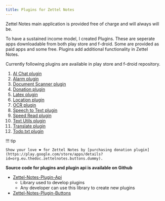 ```yaml
---
title: Plugins for Zettel Notes
---
```


Zettel Notes main application is provided free of charge and will always will be.

To have a sustained income model, I created Plugins. These are seperate apps downloadable from both play store and f-droid. Some are provided as paid apps and some free. Plugins add additional functionality in Zettel Notes. 

Currently following plugins are available in play store and f-droid repository.

1. [AI Chat plugin](./chat-ai-plugin.md)
2. [Alarm plugin](./alarm-plugin.md)
3. [Document Scanner plugin](./doc-scanner-plugin.md)
4. [Donation plugin](./donation-plugin.md)
5. [Latex plugin](./latex-plugin.md)
6. [Location plugin](./location-plugin.md)
7. [OCR plugin](./ocr-plugin.md)
8. [Speech to Text plugin](./speech-to-text-plugin.md)
9. [Speed Read plugin](./speed-read-plugin.md)
10. [Text Utils plugin](./text-utils.md)
11. [Translate plugin](./translate-plugin.md)
12. [Todo.txt plugin](./todo-txt-plugin.md)

!!! tip

    Show your love ❤️ for Zettel Notes by [purchasing donation plugin](https://play.google.com/store/apps/details?id=org.eu.thedoc.zettelnotes.buttons.dummy).

**Source code for plugins and plugin api is available on Github**

- [Zettel-Notes-Plugin-Api <i class='fa fa-github'></i>](https://github.com/damionx7/Zettel-Notes-Plugin-Api)
    - Library used to develop plugins
    - Any developer can use this library to create new plugins
- [Zettel-Notes-Plugin-Buttons <i class='fa fa-github'></i>](https://github.com/damionx7/Zettel-Notes-Plugin-Buttons/)
